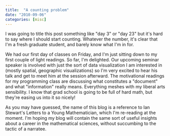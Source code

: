 ```yaml
---
title:  "A counting problem" 
date: "2010-09-06"
categories: [misc]
---
```


I was going to title this post something like "day 3" or "day 23" but it's hard to say where I should start counting. Whatever the number, it's clear that I'm a fresh graduate student, and barely know what I'm in for.

We had our first day of classes on Friday, and I'm just sitting down to my first couple of light readings. So far, I'm delighted. Our upcoming seminar speaker is involved with just the sort of data visualization I am interested in (mostly spatial, geographic visualizations) so I'm very excited to hear his talk and get to meet him at the session afterward. The motivational readings for my programming class are discussing what constitutes a "document" and what "information" really means. Everything meshes with my liberal arts sensibility. I know that grad school is going to be full of hard math, but they're easing us into it so nicely!

As you may have guessed, the name of this blog is a reference to Ian Stewart's Letters to a Young Mathematician, which I'm re-reading at the moment. I'm hoping my blog will contain the same sort of useful insights about a career in the mathematical sciences, without succumbing to the tactic of a narratee.